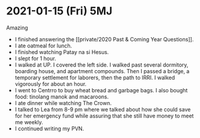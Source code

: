 # 2021-01-15 (Fri) 5MJ

Amazing

- I finished answering the [[private/2020 Past & Coming Year Questions]].
- I ate oatmeal for lunch.
- I finished watching Patay na si Hesus.
- I slept for 1 hour.
- I walked at UP. I covered the left side. I walked past several dormitory, boarding house, and apartment compounds. Then I passed a bridge, a temporary settlement for laborers, then the path to IRRI. I walked vigorously for about an hour.
- I went to Centrro to buy wheat bread and garbage bags. I also bought food: tinolang manok and macaroons.
- I ate dinner while watching The Crown.
- I talked to Lea from 8-9 pm where we talked about how she could save for her emergency fund while assuring that she still have money to meet me weekly.
- I continued writing my PVN.

